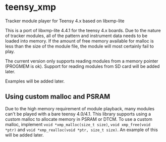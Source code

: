 # teensy_xmp
Tracker module player for Teensy 4.x based on libxmp-lite

This is a port of libxmp-lite 4.4.1 for the teensy 4.x boards. 
Due to the nature of tracker modules, all of the pattern and instrument data needs to be loaded into memory.
If the amount of free memory available for malloc is less than the size of the module file, the module will most certainly fail to play.

The current version only supports reading modules from a memory pointer (PROGMEM is ok). Support for reading modules from SD card will be added later.

Examples will be added later.

## Using custom malloc and PSRAM
Due to the high memory requirement of module playback, many modules can't be played with a bare teensy 4.0/4.1.
This library supports using a custom malloc to allocate memory in PSRAM or DTCM.
To use a custom malloc, implement `void *xmp_malloc(size_t size)`, `void xmp_free(void *ptr)` and `void *xmp_realloc(void *ptr, size_t size)`.
An example of this will be added later.
